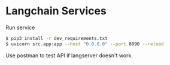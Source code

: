 # Langchain Services


Run service

```bash
$ pip3 install -r dev_requirements.txt
$ uvicorn src.app:app --host "0.0.0.0" --port 8090 --reload
```

Use postman to test API if langserver doesn't work. 


